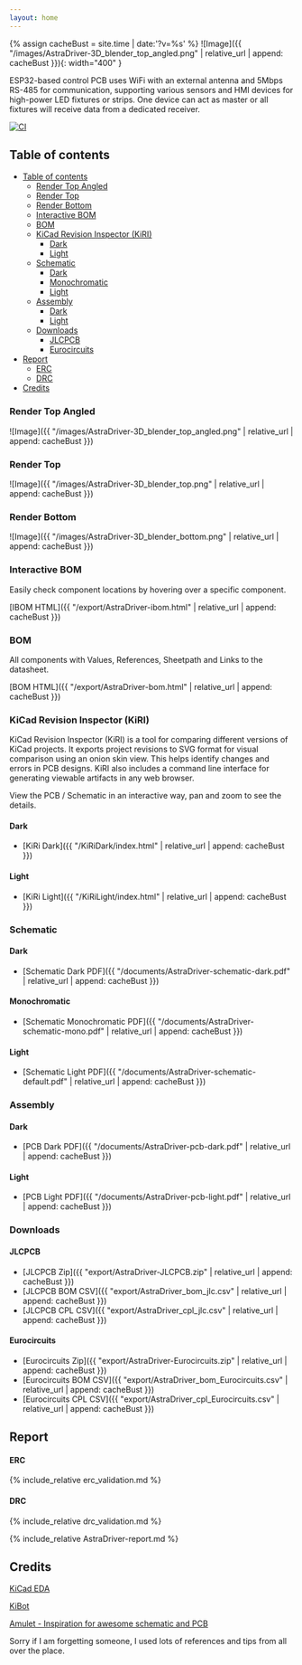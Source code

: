 ```yaml
---
layout: home
---
```


{% assign cacheBust = site.time | date:'?v=%s' %}
![Image]({{ "/images/AstraDriver-3D_blender_top_angled.png" | relative_url | append: cacheBust }}){: width="400" }

ESP32-based control PCB uses WiFi with an external antenna and 5Mbps RS-485
for communication, supporting various sensors and HMI devices for high-power 
LED fixtures or strips. One device can act as master or all fixtures will receive 
data from a dedicated receiver.


[![CI](https://github.com/alexanderp4580/astra-control-pcb/actions/workflows/ci.yml/badge.svg)](https://github.com/alexanderp4580/astra-control-pcb/actions/workflows/ci.yml)
## Table of contents

- [Table of contents](#table-of-contents)
  - [Render Top Angled](#render-top-angled)
  - [Render Top](#render-top)
  - [Render Bottom](#render-bottom)
  - [Interactive BOM](#interactive-bom)
  - [BOM](#bom)
  - [KiCad Revision Inspector (KiRI)](#kicad-revision-inspector-kiri)
    - [Dark](#dark)
    - [Light](#light)
  - [Schematic](#schematic)
    - [Dark](#dark-1)
    - [Monochromatic](#monochromatic)
    - [Light](#light-1)
  - [Assembly](#assembly)
    - [Dark](#dark-2)
    - [Light](#light-2)
  - [Downloads](#downloads)
    - [JLCPCB](#jlcpcb)
    - [Eurocircuits](#eurocircuits)
- [Report](#report)
    - [ERC](#erc)
    - [DRC](#drc)
- [Credits](#credits)

### Render Top Angled

![Image]({{ "/images/AstraDriver-3D_blender_top_angled.png" | relative_url | append: cacheBust }})

### Render Top

![Image]({{ "/images/AstraDriver-3D_blender_top.png" | relative_url | append: cacheBust }})

### Render Bottom

![Image]({{ "/images/AstraDriver-3D_blender_bottom.png" | relative_url | append: cacheBust }})

### Interactive BOM

Easily check component locations by hovering over a specific component.

[IBOM HTML]({{ "/export/AstraDriver-ibom.html" | relative_url | append: cacheBust }})

### BOM

All components with Values, References, Sheetpath and Links to the datasheet.

[BOM HTML]({{ "/export/AstraDriver-bom.html" | relative_url | append: cacheBust }})

### KiCad Revision Inspector (KiRI)

KiCad Revision Inspector (KiRI) is a tool for comparing different versions of KiCad projects. It exports project revisions to SVG format for visual comparison using an onion skin view. This helps identify changes and errors in PCB designs. KiRI also includes a command line interface for generating viewable artifacts in any web browser.

View the PCB / Schematic in an interactive way, pan and zoom to see the details.

#### Dark

- [KiRi Dark]({{ "/KiRiDark/index.html" | relative_url | append: cacheBust }})

#### Light

- [KiRi Light]({{ "/KiRiLight/index.html" | relative_url | append: cacheBust }})

### Schematic

#### Dark

- [Schematic Dark PDF]({{ "/documents/AstraDriver-schematic-dark.pdf" | relative_url | append: cacheBust }})

#### Monochromatic

- [Schematic Monochromatic PDF]({{ "/documents/AstraDriver-schematic-mono.pdf" | relative_url | append: cacheBust }})

#### Light

- [Schematic Light PDF]({{ "/documents/AstraDriver-schematic-default.pdf" | relative_url | append: cacheBust }})

### Assembly

#### Dark

- [PCB Dark PDF]({{ "/documents/AstraDriver-pcb-dark.pdf" | relative_url | append: cacheBust }})

#### Light

- [PCB Light PDF]({{ "/documents/AstraDriver-pcb-light.pdf" | relative_url | append: cacheBust }})

### Downloads

#### JLCPCB

- [JLCPCB Zip]({{ "export/AstraDriver-JLCPCB.zip" | relative_url | append: cacheBust }})
- [JLCPCB BOM CSV]({{ "export/AstraDriver_bom_jlc.csv" | relative_url | append: cacheBust }})
- [JLCPCB CPL CSV]({{ "export/AstraDriver_cpl_jlc.csv" | relative_url | append: cacheBust }})

#### Eurocircuits

- [Eurocircuits Zip]({{ "export/AstraDriver-Eurocircuits.zip" | relative_url | append: cacheBust }})
- [Eurocircuits BOM CSV]({{ "export/AstraDriver_bom_Eurocircuits.csv" | relative_url | append: cacheBust }})
- [Eurocircuits CPL CSV]({{ "export/AstraDriver_cpl_Eurocircuits.csv" | relative_url | append: cacheBust }})
  
## Report

#### ERC

{% include_relative erc_validation.md %}

#### DRC

{% include_relative drc_validation.md %}

{% include_relative AstraDriver-report.md %}


## Credits

[KiCad EDA](https://www.kicad.org)

[KiBot](https://github.com/INTI-CMNB/KiBot)

[Amulet - Inspiration for awesome schematic and PCB](https://github.com/EPFLXplore/XRE_LeggedRobot_HW)

Sorry if I am forgetting someone, I used lots of references and tips from all over the place.